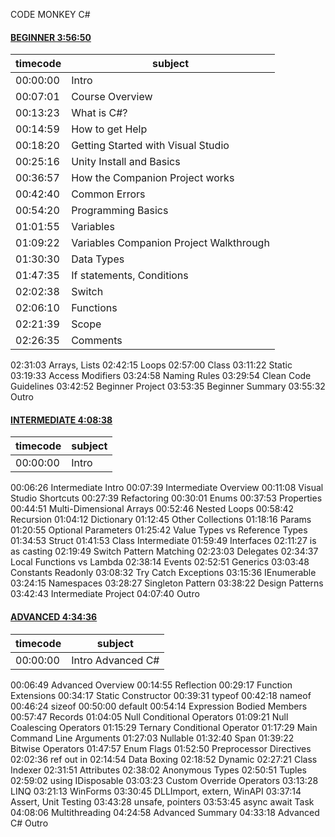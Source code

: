 CODE MONKEY C#

#### [BEGINNER 3:56:50](https://youtu.be/pReR6Z9rK-o)

|timecode|subject|
| ------ | ------ |
|00:00:00|Intro|
|00:07:01|Course Overview|
|00:13:23|What is C#?|
|00:14:59|How to get Help|
|00:18:20|Getting Started with Visual Studio|
|00:25:16|Unity Install and Basics|
|00:36:57|How the Companion Project works|
|00:42:40|Common Errors|
|00:54:20|Programming Basics|
|01:01:55|Variables|
|01:09:22|Variables Companion Project Walkthrough|
|01:30:30|Data Types|
|01:47:35|If statements, Conditions|
|02:02:38|Switch|
|02:06:10|Functions|
|02:21:39|Scope|
|02:26:35|Comments|
02:31:03 Arrays, Lists
02:42:15 Loops
02:57:00 Class
03:11:22 Static
03:19:33 Access Modifiers
03:24:58 Naming Rules
03:29:54 Clean Code Guidelines
03:42:52 Beginner Project
03:53:35 Beginner Summary
03:55:32 Outro

#### [INTERMEDIATE 4:08:38](https://youtu.be/I6kx-_KXNz4)

|timecode|subject|
| ------ | ------ |
|00:00:00|Intro|
00:06:26 Intermediate Intro
00:07:39 Intermediate Overview
00:11:08 Visual Studio Shortcuts
00:27:39 Refactoring
00:30:01 Enums
00:37:53 Properties
00:44:51 Multi-Dimensional Arrays
00:52:46 Nested Loops
00:58:42 Recursion
01:04:12 Dictionary
01:12:45 Other Collections
01:18:16 Params
01:20:55 Optional Parameters
01:25:42 Value Types vs Reference Types
01:34:53 Struct
01:41:53 Class Intermediate
01:59:49 Interfaces
02:11:27 is as casting
02:19:49 Switch Pattern Matching
02:23:03 Delegates
02:34:37 Local Functions vs Lambda
02:38:14 Events
02:52:51 Generics
03:03:48 Constants Readonly
03:08:32 Try Catch Exceptions
03:15:36 IEnumerable
03:24:15 Namespaces
03:28:27 Singleton Pattern
03:38:22 Design Patterns
03:42:43 Intermediate Project
04:07:40 Outro

#### [ADVANCED 4:34:36](https://youtu.be/6G-4oPDxfNI?list=PLzDRvYVwl53t2GGC4rV_AmH7vSvSqjVmz)

|timecode|subject|
| ------ | ------ |
|00:00:00|Intro Advanced C#|
00:06:49 Advanced Overview
00:14:55 Reflection
00:29:17 Function Extensions
00:34:17 Static Constructor
00:39:31 typeof
00:42:18 nameof
00:46:24 sizeof
00:50:00 default
00:54:14 Expression Bodied Members
00:57:47 Records
01:04:05 Null Conditional Operators
01:09:21 Null Coalescing Operators
01:15:29 Ternary Conditional Operator
01:17:29 Main Command Line Arguments
01:27:03 Nullable
01:32:40 Span
01:39:22 Bitwise Operators
01:47:57 Enum Flags
01:52:50 Preprocessor Directives
02:02:36 ref out in
02:14:54 Data Boxing
02:18:52 Dynamic
02:27:21 Class Indexer
02:31:51 Attributes
02:38:02 Anonymous Types
02:50:51 Tuples
02:59:02 using IDisposable
03:03:23 Custom Override Operators
03:13:28 LINQ
03:21:13 WinForms
03:30:45 DLLImport, extern, WinAPI
03:37:14 Assert, Unit Testing
03:43:28 unsafe, pointers
03:53:45 async await Task
04:08:06 Multithreading
04:24:58 Advanced Summary
04:33:18 Advanced C# Outro
